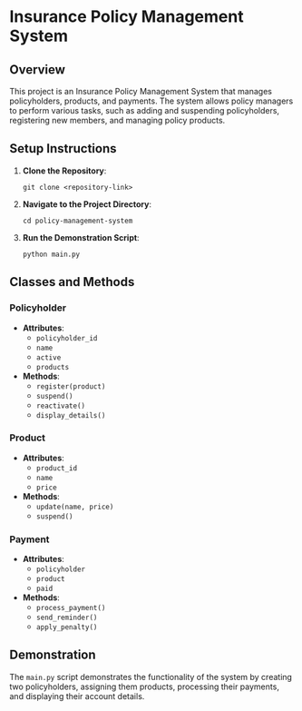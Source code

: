 # Insurance Policy Management System

## Overview

This project is an Insurance Policy Management System that manages policyholders, products, and payments. The system allows policy managers to perform various tasks, such as adding and suspending policyholders, registering new members, and managing policy products.

## Setup Instructions

1. **Clone the Repository**:
    ```
    git clone <repository-link>
    ```
2. **Navigate to the Project Directory**:
    ```
    cd policy-management-system
    ```
3. **Run the Demonstration Script**:
    ```
    python main.py
    ```

## Classes and Methods

### Policyholder
- **Attributes**:
    - `policyholder_id`
    - `name`
    - `active`
    - `products`
- **Methods**:
    - `register(product)`
    - `suspend()`
    - `reactivate()`
    - `display_details()`

### Product
- **Attributes**:
    - `product_id`
    - `name`
    - `price`
- **Methods**:
    - `update(name, price)`
    - `suspend()`

### Payment
- **Attributes**:
    - `policyholder`
    - `product`
    - `paid`
- **Methods**:
    - `process_payment()`
    - `send_reminder()`
    - `apply_penalty()`

## Demonstration

The `main.py` script demonstrates the functionality of the system by creating two policyholders, assigning them products, processing their payments, and displaying their account details.
